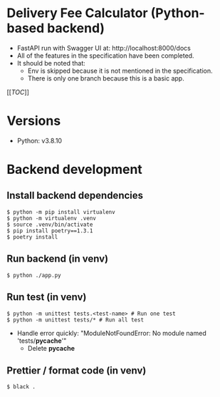 # Delivery Fee Calculator (Python-based backend)

- FastAPI run with Swagger UI at: http://localhost:8000/docs
- All of the features in the specification have been completed.
- It should be noted that:
  - Env is skipped because it is not mentioned in the specification.
  - There is only one branch because this is a basic app.

[[_TOC_]]

# Versions

- Python: v3.8.10

# Backend development

## Install backend dependencies

```shell
$ python -m pip install virtualenv
$ python -m virtualenv .venv
$ source .venv/bin/activate
$ pip install poetry==1.3.1
$ poetry install
```

## Run backend (in venv)

```shell
$ python ./app.py
```

## Run test (in venv)

```shell
$ python -m unittest tests.<test-name> # Run one test
$ python -m unittest tests/* # Run all test
```
- Handle error quickly: "ModuleNotFoundError: No module named 'tests/__pycache__'"
  - Delete __pycache__

## Prettier / format code (in venv)

```shell
$ black .
```